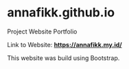# annafikk.github.io
Project Website Portfolio

Link to Website: **https://annafikk.my.id/**

This website was build using Bootstrap.
